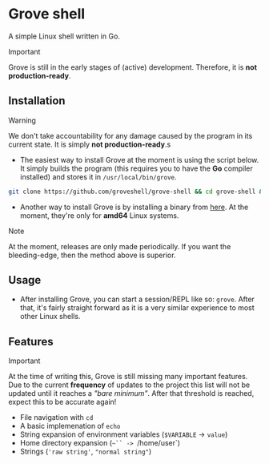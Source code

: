 # Grove shell
A simple Linux shell written in Go.

> [!IMPORTANT]
> Grove is still in the early stages of (active) development. Therefore, it is **not production-ready**.

## Installation
> [!WARNING]
> We don't take accountability for any damage caused by the program in its current state. It is simply **not production-ready**.s

- The easiest way to install Grove at the moment is using the script below. It simply builds the program (this requires you to have the **Go** compiler installed) and stores it in `/usr/local/bin/grove`.

```bash
git clone https://github.com/groveshell/grove-shell && cd grove-shell && sudo make install
```

- Another way to install Grove is by installing a binary from [here](https://github.com/groveshell/grove-shell/releases). At the moment, they're only for **amd64** Linux systems.
> [!NOTE]
> At the moment, releases are only made periodically. If you want the bleeding-edge, then the method above is superior.

## Usage
- After installing Grove, you can start a session/REPL like so: `grove`. After that, it's fairly straight forward as it is a very similar experience to most other Linux shells.

## Features
> [!IMPORTANT]
> At the time of writing this, Grove is still missing many important features. Due to the current **frequency** of updates to the project this list will not be updated until it reaches a *"bare minimum"*. After that threshold is reached, expect this to be accurate again!

- File navigation with `cd`
- A basic implemenation of `echo`
- String expansion of environment variables (`$VARIABLE` -> `value`)
- Home directory expansion (`~`` -> `/home/user`)
- Strings (`'raw string'`, `"normal string"`)